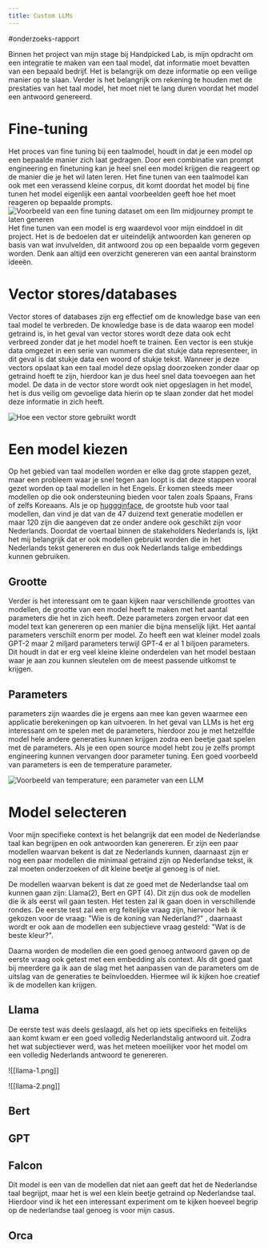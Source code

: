 ```yaml
---
title: Custom LLMs
---
```


#onderzoeks-rapport

Binnen het project van mijn stage bij Handpicked Lab, is mijn opdracht om een integratie te maken van een taal model, dat informatie moet bevatten van een bepaald bedrijf. Het is belangrijk om deze informatie op een veilige manier op te slaan. Verder is het belangrijk om rekening te houden met de prestaties van het taal model, het moet niet te lang duren voordat het model een antwoord genereerd.

# Fine-tuning
Het proces van fine tuning bij een taalmodel, houdt in dat je een model op een bepaalde manier zich laat gedragen. Door een combinatie van prompt engineering en finetuning kan je heel snel een model krijgen die reageert op de manier die je het wil laten leren. Het fine tunen van een taalmodel kan ook met een verassend kleine corpus, dit komt doordat het model bij fine tunen het model eigenlijk een aantal voorbeelden geeft hoe het moet reageren op bepaalde prompts.
![Voorbeeld van een fine tuning dataset om een llm midjourney prompt te laten generen](fine-tuning-data.png)
Het fine tunen van een model is erg waardevol voor mijn einddoel in dit project. Het is de bedoelen dat er uiteindelijk antwoorden kan generen op basis van wat invulvelden, dit antwoord zou op een bepaalde vorm gegeven worden. Denk aan altijd een overzicht genereren van een aantal brainstorm ideeën.

# Vector stores/databases
Vector stores of databases zijn erg effectief om de knowledge base van een taal model te verbreden. De knowledge base is de data waarop een model getraind is, in het geval van vector stores wordt deze data ook echt verbreed zonder dat je het model hoeft te trainen. Een vector is een stukje data omgezet in een serie van nummers die dat stukje data representeer, in dit geval is dat stukje data een woord of stukje tekst. Wanneer je deze vectors opslaat kan een taal model deze opslag doorzoeken zonder daar op getraind hoeft te zijn, hierdoor kan je dus heel snel data toevoegen aan het model. De data in de vector store wordt ook niet opgeslagen in het model, het is dus veilig om gevoelige data hierin op te slaan zonder dat het model deze informatie in zich heeft.

![Hoe een vector store gebruikt wordt](Vector-stores.png)

# Een model kiezen
Op het gebied van taal modellen worden er elke dag grote stappen gezet, maar een probleem waar je snel tegen aan loopt is dat deze stappen vooral gezet worden op taal modellen in het Engels. Er komen steeds meer modellen op die ook ondersteuning bieden voor talen zoals Spaans, Frans of zelfs Koreaans. Als je op [huggginface](https://huggingface.co), de grootste hub voor taal modellen, dan vind je dat van de 47 duizend text generatie modellen er maar 120 zijn die aangeven dat ze onder andere ook geschikt zijn voor Nederlands. Doordat de voertaal binnen de stakeholders Nederlands is, lijkt het mij belangrijk dat er ook modellen gebruikt worden die in het Nederlands tekst genereren en dus ook Nederlands talige embeddings kunnen gebruiken. 

## Grootte
Verder is het interessant om te gaan kijken naar verschillende groottes van modellen, de grootte van een model heeft te maken met het aantal parameters die het in zich heeft. Deze parameters zorgen ervoor dat een model text kan genereren op een manier die bijna menselijk lijkt. Het aantal parameters verschilt enorm per model. Zo heeft een wat kleiner model zoals GPT-2 maar 2 miljard parameters terwijl GPT-4 er al 1 biljoen parameters. Dit houdt in dat er erg veel kleine kleine onderdelen van het model bestaan waar je aan zou kunnen sleutelen om de meest passende uitkomst te krijgen. 

## Parameters
parameters zijn waardes die je ergens aan mee kan geven waarmee een applicatie berekeningen op kan uitvoeren. In het geval van LLMs is het erg interessant om te spelen met de parameters, hierdoor zou je met hetzelfde model hele andere generaties kunnen krijgen zodra een beetje gaat spelen met de parameters. Als je een open source model hebt zou je zelfs prompt engineering kunnen vervangen door parameter tuning. Een goed voorbeeld van parameters is een de temperature parameter.

![Voorbeeld van temperature; een parameter van een LLM](temparature.png)

# Model selecteren
Voor mijn specifieke context is het belangrijk dat een model de Nederlandse taal kan begrijpen en ook antwoorden kan genereren. Er zijn een paar modellen waarvan bekent is dat ze Nederlands kunnen, daarnaast zijn er nog een paar modellen die minimaal getraind zijn op Nederlandse tekst, ik zal moeten onderzoeken of dit kleine beetje al genoeg is of niet.

De modellen waarvan bekent is dat ze goed met de Nederlandse taal om kunnen gaan zijn: Llama(2), Bert en GPT (4). Dit zijn dus ook de modellen die ik als eerst wil gaan testen. Het testen zal ik gaan doen in verschillende rondes. De eerste test zal een erg feitelijke vraag zijn, hiervoor heb ik gekozen voor de  vraag: "Wie is de koning van Nederland?" , daarnaast wordt er ook aan de modellen een subjectieve vraag gesteld: "Wat is de beste kleur?". 

Daarna worden de modellen die een goed genoeg antwoord gaven op de eerste vraag ook getest met een embedding als context. Als dit goed gaat bij meerdere ga ik aan de slag met het aanpassen van de parameters om de uitslag van de generaties te beïnvloedden. Hiermee wil ik kijken hoe creatief ik de modellen kan krijgen. 

## Llama
De eerste test was deels geslaagd, als het op iets specifieks en feitelijks aan komt kwam er een goed volledig Nederlandstalig antwoord uit. Zodra het wat subjectiever werd, was het meteen moeilijker voor het model om een volledig Nederlands antwoord te genereren. 

![[llama-1.png]]

![[llama-2.png]]

## Bert


## GPT


## Falcon
Dit model is een van de modellen dat niet aan geeft dat het de Nederlandse taal begrijpt, maar het is wel een klein beetje getraind op Nederlandse taal. Hierdoor vind ik het een interessant experiment om te kijken hoeveel begrip op de nederlandse taal genoeg is voor mijn casus. 

## Orca
